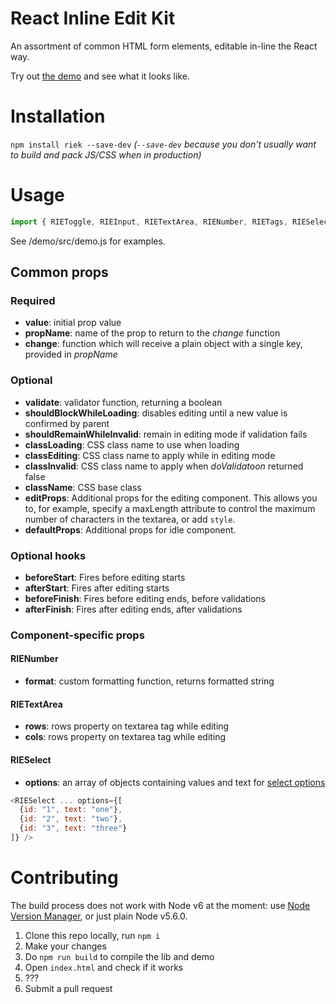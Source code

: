 # React Inline Edit Kit
An assortment of common HTML form elements, editable in-line the React way.

Try out [the demo](http://kaivi.github.io/riek/) and see what it looks like.

# Installation
`npm install riek --save-dev` *(`--save-dev` because you don't usually want to build and pack JS/CSS when in production)*

# Usage
```javascript
import { RIEToggle, RIEInput, RIETextArea, RIENumber, RIETags, RIESelect } from 'riek'
```
See /demo/src/demo.js for examples.

## Common props

### Required
* **value**: initial prop value
* **propName**: name of the prop to return to the _change_ function
* **change**: function which will receive a plain object with a single key, provided in _propName_

### Optional
* **validate**: validator function, returning a boolean
* **shouldBlockWhileLoading**: disables editing until a new value is confirmed by parent
* **shouldRemainWhileInvalid**: remain in editing mode if validation fails
* **classLoading**: CSS class name to use when loading
* **classEditing**: CSS class name to apply while in editing mode
* **classInvalid**: CSS class name to apply when _doValidatoon_ returned false
* **className**: CSS base class
* **editProps**: Additional props for the editing component. This allows you to, for example, specify a maxLength attribute to control the maximum number of characters in the textarea, or add `style`.
* **defaultProps**: Additional props for idle component.
### Optional hooks
* **beforeStart**: Fires before editing starts
* **afterStart**: Fires after editing starts
* **beforeFinish**: Fires before editing ends, before validations
* **afterFinish**: Fires after editing ends, after validations

### Component-specific props

#### RIENumber
* **format**: custom formatting function, returns formatted string

#### RIETextArea
* **rows**: rows property on textarea tag while editing
* **cols**: rows property on textarea tag while editing

#### RIESelect
* **options**: an array of objects containing values and text for [select options](http://www.w3schools.com/tags/tag_option.asp)
```javascript
<RIESelect ... options={[
  {id: "1", text: "one"},
  {id: "2", text: "two"},
  {id: "3", text: "three"}
]} />
```

# Contributing

The build process does not work with Node v6 at the moment: use [Node Version Manager](https://github.com/creationix/nvm), or just plain Node v5.6.0.

1. Clone this repo locally, run `npm i`
2. Make your changes
3. Do `npm run build` to compile the lib and demo
4. Open `index.html` and check if it works
5. ???
6. Submit a pull request
